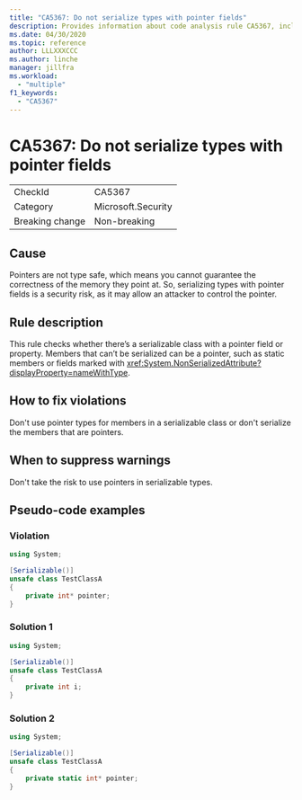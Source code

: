 ```yaml
---
title: "CA5367: Do not serialize types with pointer fields"
description: Provides information about code analysis rule CA5367, including causes, how to fix violations, and when to suppress it.
ms.date: 04/30/2020
ms.topic: reference
author: LLLXXXCCC
ms.author: linche
manager: jillfra
ms.workload:
  - "multiple"
f1_keywords:
  - "CA5367"
---
```

# CA5367: Do not serialize types with pointer fields

|||
|-|-|
|CheckId|CA5367|
|Category|Microsoft.Security|
|Breaking change|Non-breaking|

## Cause

Pointers are not type safe, which means you cannot guarantee the correctness of the memory they point at. So, serializing types with pointer fields is a security risk, as it may allow an attacker to control the pointer.

## Rule description

This rule checks whether there’s a serializable class with a pointer field or property. Members that can’t be serialized can be a pointer, such as static members or fields marked with <xref:System.NonSerializedAttribute?displayProperty=nameWithType>.

## How to fix violations

Don't use pointer types for members in a serializable class or don't serialize the members that are pointers.

## When to suppress warnings

Don't take the risk to use pointers in serializable types.

## Pseudo-code examples

### Violation

```csharp
using System;

[Serializable()]
unsafe class TestClassA
{
    private int* pointer;
} 
```

### Solution 1

```csharp
using System;

[Serializable()]
unsafe class TestClassA
{
    private int i;
} 
```

### Solution 2

```csharp
using System;

[Serializable()]
unsafe class TestClassA
{
    private static int* pointer;
} 
```
